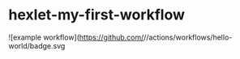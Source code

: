 # hexlet-my-first-workflow
![example workflow](https://github.com/<OWNER>/<REPOSITORY>/actions/workflows/hello-world/badge.svg
